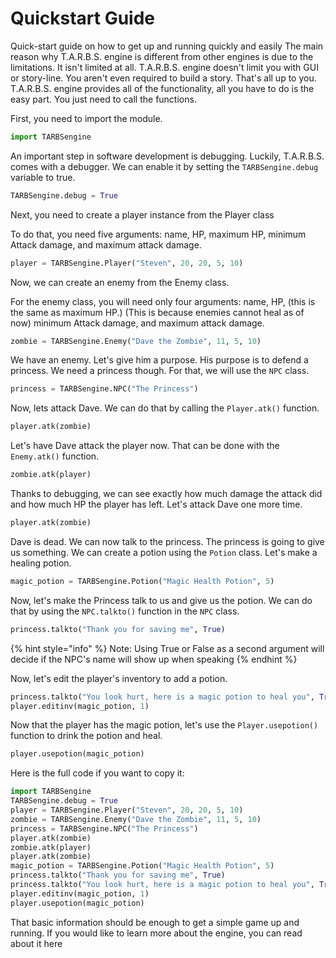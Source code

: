 # Quickstart Guide

Quick-start guide on how to get up and running quickly and easily The main reason why T.A.R.B.S. engine is different from other engines is due to the limitations. It isn't limited at all. T.A.R.B.S. engine doesn't limit you with GUI or story-line. You aren't even required to build a story. That's all up to you. T.A.R.B.S. engine provides all of the functionality, all you have to do is the easy part. You just need to call the functions.

First, you need to import the module.

```python
import TARBSengine
```

An important step in software development is debugging. Luckily, T.A.R.B.S. comes with a debugger. We can enable it by setting the `TARBSengine.debug` variable to true.

```python
TARBSengine.debug = True
```

Next, you need to create a player instance from the Player class

To do that, you need five arguments: name, HP, maximum HP, minimum Attack damage, and maximum attack damage.

```python
player = TARBSengine.Player("Steven", 20, 20, 5, 10)
```

Now, we can create an enemy from the Enemy class.

For the enemy class, you will need only four arguments: name, HP, \(this is the same as maximum HP.\) \(This is because enemies cannot heal as of now\) minimum Attack damage, and maximum attack damage.

```python
zombie = TARBSengine.Enemy("Dave the Zombie", 11, 5, 10)
```

We have an enemy. Let's give him a purpose. His purpose is to defend a princess. We need a princess though. For that, we will use the `NPC` class.

```python
princess = TARBSengine.NPC("The Princess")
```

Now, lets attack Dave. We can do that by calling the `Player.atk()` function.

```python
player.atk(zombie)
```

Let's have Dave attack the player now. That can be done with the `Enemy.atk()` function.

```python
zombie.atk(player)
```

Thanks to debugging, we can see exactly how much damage the attack did and how much HP the player has left. Let's attack Dave one more time.

```python
player.atk(zombie)
```

Dave is dead. We can now talk to the princess. The princess is going to give us something. We can create a potion using the `Potion` class. Let's make a healing potion.

```python
magic_potion = TARBSengine.Potion("Magic Health Potion", 5)
```

Now, let's make the Princess talk to us and give us the potion. We can do that by using the `NPC.talkto()` function in the `NPC` class.

```python
princess.talkto("Thank you for saving me", True)
```

{% hint style="info" %}
Note: Using True or False as a second argument will decide if the NPC's name will show up when speaking
{% endhint %}

Now, let's edit the player's inventory to add a potion.

```python
princess.talkto("You look hurt, here is a magic potion to heal you", True) 
player.editinv(magic_potion, 1)
```

Now that the player has the magic potion, let's use the `Player.usepotion()` function to drink the potion and heal.

```python
player.usepotion(magic_potion)
```

Here is the full code if you want to copy it:

```python
import TARBSengine
TARBSengine.debug = True
player = TARBSengine.Player("Steven", 20, 20, 5, 10)
zombie = TARBSengine.Enemy("Dave the Zombie", 11, 5, 10)
princess = TARBSengine.NPC("The Princess")
player.atk(zombie)
zombie.atk(player)
player.atk(zombie)
magic_potion = TARBSengine.Potion("Magic Health Potion", 5)
princess.talkto("Thank you for saving me", True)
princess.talkto("You look hurt, here is a magic potion to heal you", True)
player.editinv(magic_potion, 1)
player.usepotion(magic_potion)
```

That basic information should be enough to get a simple game up and running. If you would like to learn more about the engine, you can read about it here



